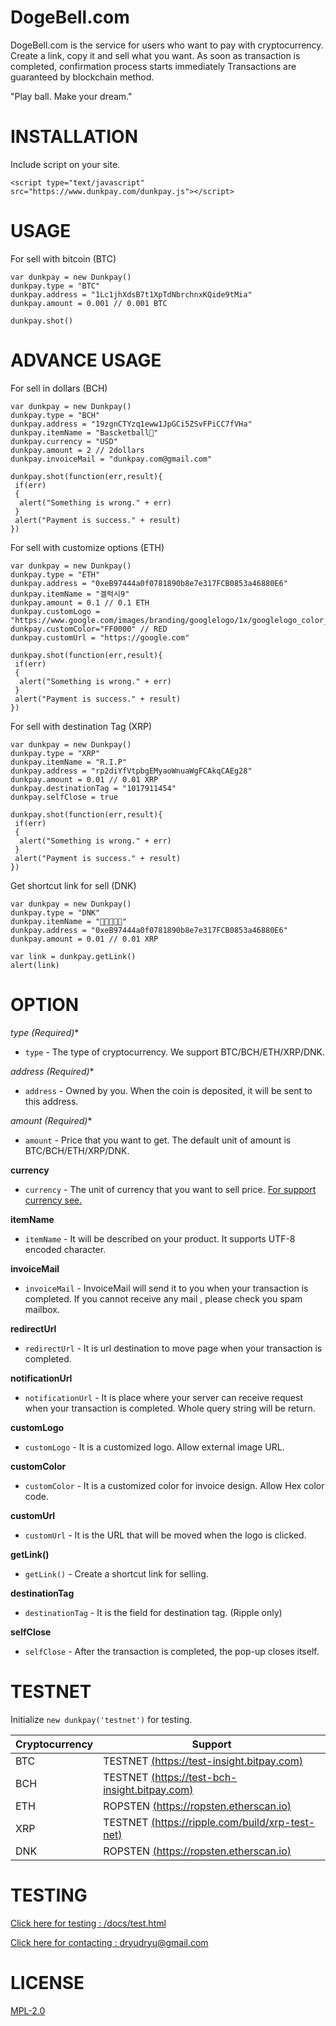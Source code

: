 # DogeBell.com

DogeBell.com is the service for users who want to pay with cryptocurrency.
Create a link, copy it and sell what you want.
As soon as transaction is completed, confirmation process starts immediately
Transactions are guaranteed by blockchain method.

"Play ball. Make your dream."

# INSTALLATION
Include script on your site.

```
<script type="text/javascript" src="https://www.dunkpay.com/dunkpay.js"></script>
```

# USAGE

For sell ​​with bitcoin (BTC)

```
var dunkpay = new Dunkpay()
dunkpay.type = "BTC"
dunkpay.address = "1Lc1jhXdsB7t1XpTdNbrchnxKQide9tMia"
dunkpay.amount = 0.001 // 0.001 BTC

dunkpay.shot()
```

# ADVANCE USAGE

For sell ​​in dollars (BCH)

```
var dunkpay = new Dunkpay()
dunkpay.type = "BCH"
dunkpay.address = "19zgnCTYzq1eww1JpGCi5ZSvFPiCC7fVHa"
dunkpay.itemName = "Bascketball🏀"
dunkpay.currency = "USD" 
dunkpay.amount = 2 // 2dollars
dunkpay.invoiceMail = "dunkpay.com@gmail.com"

dunkpay.shot(function(err,result){
 if(err)
 {
  alert("Something is wrong." + err)
 } 
 alert("Payment is success." + result)		
})
```

For sell with customize options (ETH)

```
var dunkpay = new Dunkpay()
dunkpay.type = "ETH"
dunkpay.address = "0xeB97444a0f0781890b8e7e317FCB0853a46880E6"
dunkpay.itemName = "겔럭시9"
dunkpay.amount = 0.1 // 0.1 ETH  
dunkpay.customLogo = "https://www.google.com/images/branding/googlelogo/1x/googlelogo_color_272x92dp.png" 
dunkpay.customColor="FF0000" // RED
dunkpay.customUrl = "https://google.com"

dunkpay.shot(function(err,result){
 if(err)
 {
  alert("Something is wrong." + err)
 } 
 alert("Payment is success." + result)			
})
```

For sell with destination Tag (XRP)

```
var dunkpay = new Dunkpay()
dunkpay.type = "XRP"
dunkpay.itemName = "R.I.P"
dunkpay.address = "rp2diYfVtpbgEMyaoWnuaWgFCAkqCAEg28"
dunkpay.amount = 0.01 // 0.01 XRP  
dunkpay.destinationTag = "1017911454"
dunkpay.selfClose = true

dunkpay.shot(function(err,result){
 if(err)
 {
  alert("Something is wrong." + err)
 } 
 alert("Payment is success." + result)			
})
```

Get shortcut link for sell (DNK)

```
var dunkpay = new Dunkpay()
dunkpay.type = "DNK"
dunkpay.itemName = "🧚🧚🧚🧚🧚"
dunkpay.address = "0xeB97444a0f0781890b8e7e317FCB0853a46880E6"
dunkpay.amount = 0.01 // 0.01 XRP  

var link = dunkpay.getLink()
alert(link)
```

# OPTION

**type (Required*)**
- `type` - The type of cryptocurrency. We support BTC/BCH/ETH/XRP/DNK. 

**address (Required*)**
- `address` - Owned by you. When the coin is deposited, it will be sent to this address. 

**amount (Required*)**
- `amount` - Price that you want to get. The default unit of amount is BTC/BCH/ETH/XRP/DNK. 

**currency**
- `currency` - The unit of currency that you want to sell price. [For support currency see.](https://blockchain.info/api/exchange_rates_api)

**itemName**
- `itemName` - It will be described on your product. It supports UTF-8 encoded character.

**invoiceMail**
- `invoiceMail` - InvoiceMail will send it to you when your transaction is completed. If you cannot receive any mail , please check you spam mailbox. 

**redirectUrl**
- `redirectUrl` - It is url destination to move page when your transaction is completed. 

**notificationUrl**
- `notificationUrl` - It is place where your server can receive request when your transaction is completed. Whole query string will be return. 

**customLogo**
- `customLogo` - It is a customized logo. Allow external image URL. 

**customColor**
- `customColor` - It is a customized color for invoice design. Allow Hex color code. 

**customUrl**
- `customUrl` - It is the URL that will be moved when the logo is clicked. 

**getLink()**
- `getLink()` - Create a shortcut link for selling.

**destinationTag**
- `destinationTag` - It is the field for destination tag. (Ripple only)

**selfClose**
- `selfClose` - After the transaction is completed, the pop-up closes itself. 


# TESTNET
Initialize `new dunkpay('testnet')` for testing.

Cryptocurrency | Support 
------------ | -------------
BTC | TESTNET [(https://test-insight.bitpay.com)](https://test-insight.bitpay.com)
BCH | TESTNET [(https://test-bch-insight.bitpay.com)](https://test-bch-insight.bitpay.com)
ETH | ROPSTEN [(https://ropsten.etherscan.io)](https://ropsten.etherscan.io)
XRP | TESTNET [(https://ripple.com/build/xrp-test-net)](https://ripple.com/build/xrp-test-net)
DNK | ROPSTEN [(https://ropsten.etherscan.io)](https://ropsten.etherscan.io)

# TESTING
 [Click here for testing : /docs/test.html](/docs/test.html)

 [Click here for contacting : dryudryu@gmail.com](mailto:dryudryu@gmail.com)

# LICENSE
[MPL-2.0](https://www.mozilla.org/MPL/2.0/)

